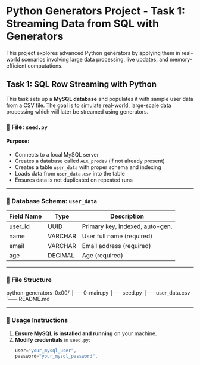 # Python Generators Project - Task 1: Streaming Data from SQL with Generators

This project explores advanced Python generators by applying them in real-world scenarios involving large data processing, live updates, and memory-efficient computations.

## Task 1: SQL Row Streaming with Python

This task sets up a **MySQL database** and populates it with sample user data from a CSV file. The goal is to simulate real-world, large-scale data processing which will later be streamed using generators.

### 🔧 File: `seed.py`

#### Purpose:
- Connects to a local MySQL server
- Creates a database called `ALX_prodev` (if not already present)
- Creates a table `user_data` with proper schema and indexing
- Loads data from `user_data.csv` into the table
- Ensures data is not duplicated on repeated runs

---

### 🧪 Database Schema: `user_data`

| Field Name | Type     | Description                       |
|------------|----------|-----------------------------------|
| user_id    | UUID     | Primary key, indexed, auto-gen.   |
| name       | VARCHAR  | User full name (required)         |
| email      | VARCHAR  | Email address (required)          |
| age        | DECIMAL  | Age (required)                    |

---

### 📁 File Structure

python-generators-0x00/
├── 0-main.py
├── seed.py
├── user_data.csv
└── README.md


---

### 🚀 Usage Instructions

1. **Ensure MySQL is installed and running** on your machine.
2. **Modify credentials** in `seed.py`:
   ```python
   user="your_mysql_user",
   password="your_mysql_password",
